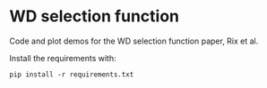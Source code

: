 # WD selection function

Code and plot demos for the WD selection function paper, Rix et al.

Install the requirements with:

    pip install -r requirements.txt
